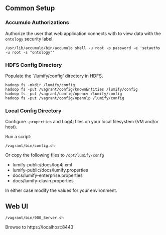 
## Common Setup

### Accumulo Authorizations

Authorize the user that web application connects with to view data with the `ontology` security label.

    /usr/lib/accumulo/bin/accumulo shell -u root -p password -e 'setauths -u root -s "ontology"'


### HDFS Config Directory

Populate the `/lumify/config' directory in HDFS.

    hadoop fs -mkdir /lumify/config
    hadoop fs -put /vagrant/config/knownEntities /lumify/config
    hadoop fs -put /vagrant/config/opencv /lumify/config
    hadoop fs -put /vagrant/config/opennlp /lumify/config


### Local Config Directory

Configure `.properties` and Log4j files on your local filesystem (VM and/or host).

Run a script:

    /vagrant/bin/config.sh

Or copy the following files to `/opt/lumify/confg`

- lumify-public/docs/log4j.xml
- lumify-public/docs/lumify.properties
- docs/lumify-enterprise.properties
- docs/lumify-clavin.properties

In either case modify the values for your environment.


## Web UI

    /vagrant/bin/900_Server.sh

Browse to https://localhost:8443